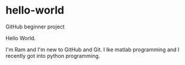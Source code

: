 # hello-world
GitHub beginner project

Hello World.

I'm Ram and I'm new to GitHub and Git. I lke matlab programming and I recently got into python programming.

